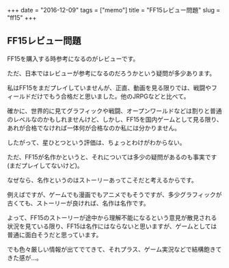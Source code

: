 +++
date = "2016-12-09"
tags =  ["memo"]
title = "FF15レビュー問題"
slug = "ff15"
+++

## FF15レビュー問題

FF15を購入する時参考になるのがレビューです。

ただ、日本ではレビューが参考になるのだろうかという疑問が多少あります。

私はFF15をまだプレイしていませんが、正直、動画を見る限りでは、戦闘やフィールドだけでもう合格だと思いました。他のJRPGなどと比べて。

確かに、世界的に見てグラフィックや戦闘、オープンワールドなどは割りと普通のレベルなのかもしれませんけど、しかし、FF15を国内ゲームとして見る限り、あれが合格でなければ一体何が合格なのか私には分かりません。

したがって、星ひとつという評価は、ちょっとわけがわからない。

ただ、FF15が名作かというと、それについては多少の疑問があるのも事実です(まだプレイしてないけど)。

なぜなら、名作というのはストーリーあってこそだと考えるからです。

例えばですが、ゲームでも漫画でもアニメでもそうですが、多少グラフィックが古くても、ストーリーが良ければ、名作は名作です。

よって、FF15のストーリーが途中から理解不能になるという意見が散見される状況を見ている限り、FF15は名作にはならないと思いますが、ゲームとしては普通に面白そうだと思っています。

でも色々厳しい情報が出てでてきて、それプラス、ゲーム実況などで結構飽きてきた感が...。
	  
